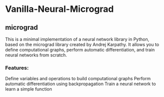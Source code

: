 # Vanilla-Neural-Micrograd

## micrograd

This is a minimal implementation of a neural network library in Python, based on the micrograd library created by Andrej Karpathy. It allows you to define computational graphs, perform automatic differentiation, and train neural networks from scratch.

### Features:

Define variables and operations to build computational graphs
Perform automatic differentiation using backpropagation
Train a neural network to learn a simple function
